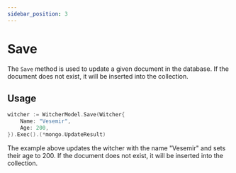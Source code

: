 ```yaml
---
sidebar_position: 3
---
```


# Save

The `Save` method is used to update a given document in the database. If the document does not exist, it will be inserted into the collection.

## Usage

```go
witcher := WitcherModel.Save(Witcher{
    Name: "Vesemir",
    Age: 200,
}).Exec().(*mongo.UpdateResult)
```

The example above updates the witcher with the name "Vesemir" and sets their age to 200. If the document does not exist, it will be inserted into the collection.
